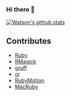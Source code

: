 ### Hi there 👋

<!--
**Watson1978/Watson1978** is a ✨ _special_ ✨ repository because its `README.md` (this file) appears on your GitHub profile.

Here are some ideas to get you started:

- 🔭 I’m currently working on ...
- 🌱 I’m currently learning ...
- 👯 I’m looking to collaborate on ...
- 🤔 I’m looking for help with ...
- 💬 Ask me about ...
- 📫 How to reach me: ...
- 😄 Pronouns: ...
- ⚡ Fun fact: ...
-->

[![Watson's github stats](https://github-readme-stats.vercel.app/api?username=Watson1978)](https://github.com/anuraghazra/github-readme-stats)

## Contributes
- [Ruby](https://github.com/ruby/ruby)
- [RMagick](https://github.com/rmagick/rmagick)
- [gruff](https://github.com/topfunky/gruff)
- [oj](https://github.com/ohler55/oj)
- [RubyMotion](https://github.com/hipbyte/RubyMotion)
- [MacRuby](https://github.com/MacRuby/MacRuby)

